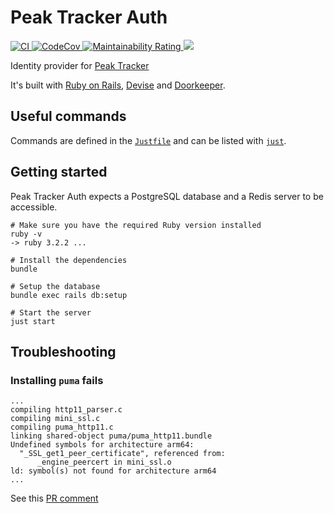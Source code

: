 # Peak Tracker Auth

<p>
  <a href="https://github.com/peterfication/peak-tracker-auth/actions?query=branch%3Amain+">
    <img alt="CI" src="https://github.com/peterfication/peak-tracker-auth/actions/workflows/ci.yml/badge.svg" \>
  </a>
  <a href="https://codecov.io/gh/peterfication/peak-tracker-auth">
    <img alt="CodeCov" src="https://codecov.io/gh/peterfication/peak-tracker-auth/branch/main/graph/badge.svg?token=V5HKH4C2BA" \>
  </a>
  <a href="https://sonarcloud.io/summary/new_code?id=peterfication_peak-tracker-auth">
    <img alt="Maintainability Rating" src="https://sonarcloud.io/api/project_badges/measure?project=peterfication_peak-tracker-auth&metric=sqale_rating" \>
  </a>
  <a href="https://codeclimate.com/github/peterfication/peak-tracker-auth/maintainability">
    <img src="https://api.codeclimate.com/v1/badges/9bbbb69ec0e5f8789e82/maintainability" />
  </a>
</p>

Identity provider for [Peak Tracker](https://github.com/peterfication/peak_tracker_backend)

It's built with [Ruby on Rails](https://rubyonrails.org/), [Devise](https://github.com/heartcombo/devise) and [Doorkeeper](https://github.com/doorkeeper-gem/doorkeeper).

## Useful commands

Commands are defined in the [`Justfile`](Justfile) and can be listed with [`just`](https://github.com/casey/just).

## Getting started

Peak Tracker Auth expects a PostgreSQL database and a Redis server to be accessible.

```console
# Make sure you have the required Ruby version installed
ruby -v
-> ruby 3.2.2 ...

# Install the dependencies
bundle

# Setup the database
bundle exec rails db:setup

# Start the server
just start
```

## Troubleshooting

### Installing `puma` fails

```
...
compiling http11_parser.c
compiling mini_ssl.c
compiling puma_http11.c
linking shared-object puma/puma_http11.bundle
Undefined symbols for architecture arm64:
  "_SSL_get1_peer_certificate", referenced from:
      _engine_peercert in mini_ssl.o
ld: symbol(s) not found for architecture arm64
...
```

See this [PR comment](https://github.com/puma/puma/issues/2790#issuecomment-1547332463)

